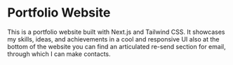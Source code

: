 # Portfolio Website

This is a portfolio website built with Next.js and Tailwind CSS. It showcases my skills, ideas, and achievements in a cool and responsive UI also at the bottom of the website you can find an articulated re-send section for email, through which I can make contacts.



